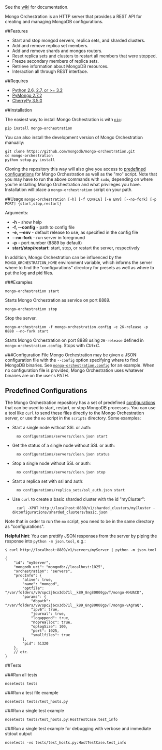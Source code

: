 See the [wiki](https://github.com/mongodb/mongo-orchestration/wiki) for documentation.

Mongo Orchestration is an HTTP server that provides a REST API for creating and managing MongoDB configurations.

##Features

- Start and stop mongod servers, replica sets, and sharded clusters.
- Add and remove replica set members.
- Add and remove shards and mongos routers.
- Reset replica sets and clusters to restart all members that were stopped.
- Freeze secondary members of replica sets.
- Retrieve information about MongoDB resources.
- Interaction all through REST interface.

##Requires
- [Python 2.6, 2.7, or >= 3.2](http://www.python.org/download/)
- [PyMongo 2.7.2](https://pypi.python.org/pypi/pymongo/2.7.2)
- [CherryPy 3.5.0](http://www.cherrypy.org/)

##Installation

The easiest way to install Mongo Orchestration is with [`pip`](https://pypi.python.org/pypi/pip):

    pip install mongo-orchestration

You can also install the development version of Mongo Orchestration manually:

    git clone https://github.com/mongodb/mongo-orchestration.git
    cd mongo-orchestration
    python setup.py install

Cloning the repository this way will also give you access to [predefined configurations](https://github.com/mongodb/mongo-orchestration/blob/master/README.md#predefined-configurations) for Mongo Orchestration as well as the "mo" script. Note that you may have to run the above commands with `sudo`, depending on where you're installing Mongo Orchestration and what privileges you have. Installation will place a `mongo-orchestration` script on your path.

##Usage
`mongo-orchestration [-h] [-f CONFIG] [-e ENV] [--no-fork] [-p PORT] {start,stop,restart}`

Arguments:

+ **-h** - show help
+ **-f, --config** - path to config file
+ **-e, --env** - default release to use, as specified in the config file
+ **--no-fork** - run server in foreground
+ **-p** - port number (8889 by default)
+ **start/stop/restart**: start, stop, or restart the server, respectively

In addition, Mongo Orchestration can be influenced by the `MONGO_ORCHESTRATION_HOME` environment variable, which informs the server where to find the "configurations" directory for presets as well as where to put the log and pid files.

###Examples

`mongo-orchestration start`

Starts Mongo Orchestration as service on port 8889.

`mongo-orchestration stop`

Stop the server.

`mongo-orchestration -f mongo-orchestration.config -e 26-release -p 8888 --no-fork start`

Starts Mongo Orchestration on port 8888 using `26-release` defined in `mongo-orchestration.config`. Stops with *Ctrl+C*.

###Configuration File
Mongo Orchestration may be given a JSON configuration file with the `--config` option specifying where to find MongoDB binaries. See [`mongo-orchestration.config`](https://github.com/mongodb/mongo-orchestration/blob/master/mongo-orchestration.config) for an example. When no configuration file is provided, Mongo Orchestration uses whatever binaries are on the user's PATH.

## Predefined Configurations
The Mongo Orchestration repository has a set of predefined [configurations](https://github.com/mongodb/mongo-orchestration/tree/master/configurations) that can be used to start, restart, or stop MongoDB processes. You can use a tool like `curl` to send these files directly to the Mongo Orchestration server, or use the `mo` script in the `scripts` directory. Some examples:

- Start a single node without SSL or auth:

        mo configurations/servers/clean.json start

- Get the status of a single node without SSL or auth:

        mo configurations/servers/clean.json status

- Stop a single node without SSL or auth:

        mo configurations/servers/clean.json stop

- Start a replica set with ssl and auth:

        mo configurations/replica_sets/ssl_auth.json start

- Use `curl` to create a basic sharded cluster with the id "myCluster":

        curl -XPUT http://localhost:8889/v1/sharded_clusters/myCluster -d@configurations/sharded_clusters/basic.json

Note that in order to run the `mo` script, you need to be in the same directory as "configurations".

**Helpful hint**: You can prettify JSON responses from the server by piping the response into `python -m json.tool`, e.g.:

    $ curl http://localhost:8889/v1/servers/myServer | python -m json.tool
    
    {
        "id": "myServer",
        "mongodb_uri": "mongodb://localhost:1025",
        "orchestration": "servers",
        "procInfo": {
            "alive": true,
            "name": "mongod",
            "optfile": "/var/folders/v9/spc2j6cx3db71l__k89_8ng80000gp/T/mongo-KHUACD",
            "params": {
                "dbpath": "/var/folders/v9/spc2j6cx3db71l__k89_8ng80000gp/T/mongo-vAgYaQ",
                "ipv6": true,
                "journal": true,
                "logappend": true,
                "noprealloc": true,
                "oplogSize": 100,
                "port": 1025,
                "smallfiles": true
            },
            "pid": 51320
        },
        // etc.
    }

##Tests

###Run all tests

`nosetests tests`

###Run a test file example

`nosetests tests/test_hosts.py`

###Run a single test example

`nosetests tests/test_hosts.py:HostTestCase.test_info`

###Run a single test example for debugging with verbose and immediate stdout output

`nosetests -vs tests/test_hosts.py:HostTestCase.test_info`
